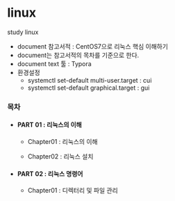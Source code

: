 ﻿# linux
study linux

- document 참고서적 : CentOS7으로 리눅스 핵심 이해하기
- document는 참고서적의 목차를 기준으로 한다.
- document text 툴 : Typora  
- 환경설정
  - systemctl set-default  multi-user.target  : cui
  - systemctl set-default  graphical.target : gui



### 목차

- #### PART 01 : 리눅스의 이해

  - Chapter01 : 리눅스의 이해
  
  - Chapter02 : 리눅스 설치
  
    
  
- #### PART 02 : 리눅스 명령어

  - Chapter01 : 디렉터리 및 파일 관리